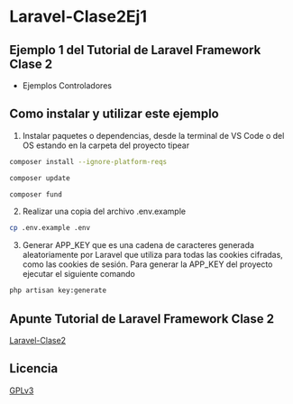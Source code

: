 # Laravel-Clase2Ej1
## Ejemplo 1 del Tutorial de Laravel Framework Clase 2

  * Ejemplos Controladores

## Como instalar y utilizar este ejemplo

1. Instalar paquetes o dependencias, desde la terminal de VS Code o del OS estando en la carpeta del proyecto tipear
```bash
composer install --ignore-platform-reqs
``` 
```bash
composer update
```
```bash
composer fund
 ```

2. Realizar una copia del archivo .env.example
```bash
cp .env.example .env
```

3. Generar APP_KEY que es una cadena de caracteres generada aleatoriamente por Laravel que utiliza para todas las cookies cifradas, como las cookies de sesión. Para generar la APP_KEY del proyecto ejecutar el siguiente comando
```bash
php artisan key:generate
```

## Apunte Tutorial de Laravel Framework Clase 2
[Laravel-Clase2](https://www.profmatiasgarcia.com.ar/uploads/tutoriales/Laravel-Clase2.pdf)

## Licencia
[GPLv3](https://www.gnu.org/licenses/gpl-3.0.en.html)
